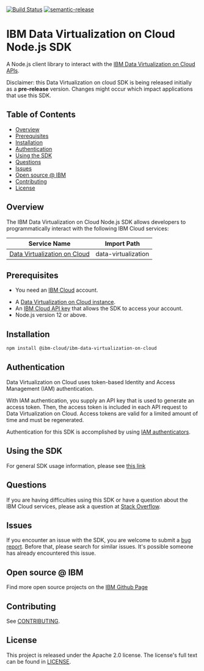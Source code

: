 [![Build Status](https://travis-ci.com/IBM/data-virtualization-on-cloud-node-sdk.svg?branch=main)](https://travis-ci.com/IBM/data-virtualization-on-cloud-node-sdk.svg?branch=main)
[![semantic-release](https://img.shields.io/badge/%20%20%F0%9F%93%A6%F0%9F%9A%80-semantic--release-e10079.svg)](https://github.com/semantic-release/semantic-release)
<!--
[![npm-version](https://img.shields.io/npm/v/IBM/data-virtualization-on-cloud-node-sdk.svg)](https://www.npmjs.com/package/ibm-platform-services)
[![codecov](https://codecov.io/gh/IBM/data-virtualization-on-cloud-node-sdk/branch/main/graph/badge.svg)](https://codecov.io/gh/IBM/data-virtualization-on-cloud-node-sdk)
-->
# IBM Data Virtualization on Cloud Node.js SDK
A Node.js client library to interact with
the [IBM Data Virtualization on Cloud APIs](https://cloud.ibm.com/apidocs/data-virtualization-on-cloud).

Disclaimer: this Data Virtualization on cloud SDK is being released initially as a **pre-release** version.
Changes might occur which impact applications that use this SDK.

## Table of Contents

<!--
  The TOC below is generated using the `markdown-toc` node package.

      https://github.com/jonschlinkert/markdown-toc

  You should regenerate the TOC after making changes to this file.

      npx markdown-toc -i README.md
  -->

<!-- toc -->

- [Overview](#overview)
- [Prerequisites](#prerequisites)
- [Installation](#installation)
- [Authentication](#authentication)
- [Using the SDK](#using-the-sdk)
- [Questions](#questions)
- [Issues](#issues)
- [Open source @ IBM](#open-source--ibm)
- [Contributing](#contributing)
- [License](#license)

<!-- tocstop -->

<!-- --------------------------------------------------------------- -->
## Overview

The IBM Data Virtualization on Cloud Node.js SDK allows developers to programmatically interact with the following
IBM Cloud services:

Service Name | Import Path
--- | ---
[Data Virtualization on Cloud](https://cloud.ibm.com/apidocs/data-virtualization-on-cloud-node-sdk) | data-virtualization

## Prerequisites
* You need an [IBM Cloud](https://cloud.ibm.com/registration) account.
- A [Data Virtualization on Cloud instance](https://cloud.ibm.com/catalog/services).
- An [IBM Cloud API key](https://cloud.ibm.com/iam/apikeys) that allows the SDK to access your account.
- Node.js version 12 or above.

[ibm-cloud-onboarding]: http://cloud.ibm.com/registration

## Installation

```sh
npm install @ibm-cloud/ibm-data-virtualization-on-cloud
```

## Authentication

Data Virtualization on Cloud uses token-based Identity and Access Management (IAM) authentication.

With IAM authentication, you supply an API key that is used to generate an access token. Then, the access token is
included in each API request to Data Virtualization on Cloud. Access tokens are valid for a limited amount of time and must be
regenerated.

Authentication for this SDK is accomplished by
using [IAM authenticators](https://github.com/IBM/ibm-cloud-sdk-common/blob/master/README.md#authentication).

## Using the SDK
For general SDK usage information, please see
[this link](https://github.com/IBM/ibm-cloud-sdk-common/blob/main/README.md)

## Questions

If you are having difficulties using this SDK or have a question about the IBM Cloud services,
please ask a question at
[Stack Overflow](http://stackoverflow.com/questions/ask?tags=ibm-cloud).

## Issues
If you encounter an issue with the SDK, you are welcome to submit
a [bug report](https://github.com/IBM/data-virtualization-on-cloud-node-sdk/issues).
Before that, please search for similar issues. It's possible someone has
already encountered this issue.

## Open source @ IBM
Find more open source projects on the [IBM Github Page](http://ibm.github.io/)

## Contributing
See [CONTRIBUTING](CONTRIBUTING.md).

## License

This project is released under the Apache 2.0 license.
The license's full text can be found in
[LICENSE](LICENSE).
